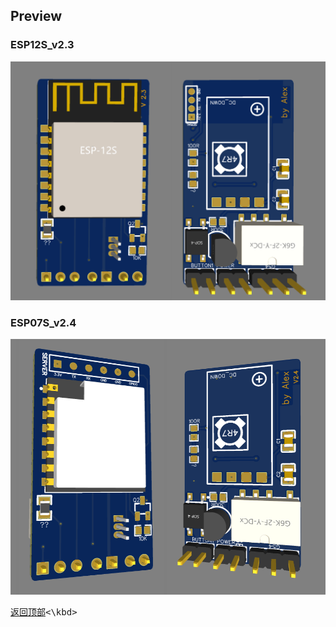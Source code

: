 ## Preview

### ESP12S_v2.3

<img src="ESP12S_v2.3.png" width="950" alt="图片描述文字"/>


### ESP07S_v2.4

<img src="ESP07S_v2.4.png" width="950" alt="图片描述文字"/>

<kbd>[返回顶部](#Test)<\kbd>


<!-- <span name="anchor">Test</span> -->
